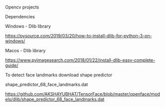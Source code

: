 
Opencv projects

Dependencies

Windows - Dlib library 

https://pysource.com/2019/03/20/how-to-install-dlib-for-python-3-on-windows/

Macos - Dlib library 

https://www.pyimagesearch.com/2018/01/22/install-dlib-easy-complete-guide/


To detect face landmarks download shape predictor

shape_predictor_68_face_landmarks.dat

https://github.com/AKSHAYUBHAT/TensorFace/blob/master/openface/models/dlib/shape_predictor_68_face_landmarks.dat
